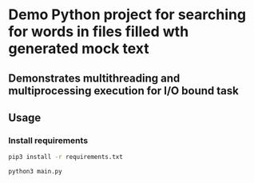 # Demo Python project for searching for words in files filled wth generated mock text
## Demonstrates multithreading and multiprocessing execution for I/O bound task

## Usage

### Install requirements

```bash
pip3 install -r requirements.txt
```

```bash
python3 main.py
```
